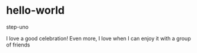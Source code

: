 # hello-world
step-uno

I love a good celebration!
Even more, I love when I can enjoy it with a group of friends
